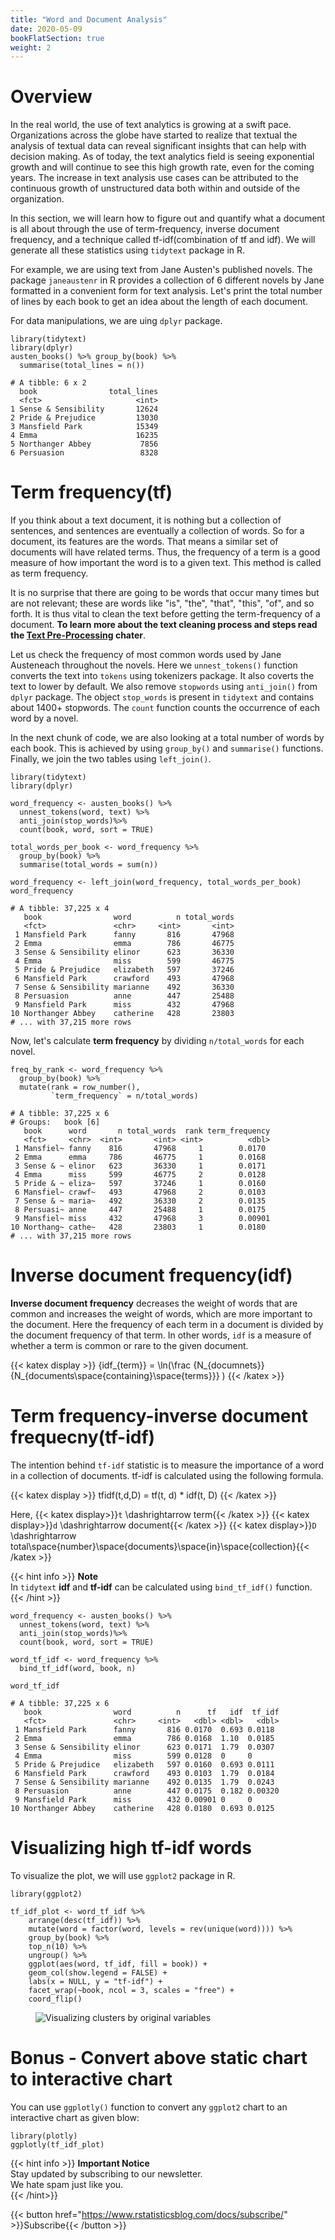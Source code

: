 ```yaml
---
title: "Word and Document Analysis"
date: 2020-05-09
bookFlatSection: true
weight: 2
---
```


# Overview
In the real world, the use of text analytics is growing at a swift pace. Organizations across the globe have started to realize that textual the analysis of textual data can reveal significant insights that can help with decision making. As of today, the text analytics field is seeing exponential growth and will continue to see this high growth rate, even for the coming years. The increase in text analysis use cases can be attributed to the continuous growth of unstructured data both within and outside of the organization.

In this section, we will learn how to figure out and quantify what a document is all about through the use of term-frequency, inverse document frequency, and a technique called tf-idf(combination of tf and idf). We will generate all these statistics using `tidytext` package in R.

For example, we are using text from Jane Austen's published novels. The package `janeaustenr` in R provides a collection of 6 different novels by Jane formatted in a convenient form for text analysis. Let's print the total number of lines by each book to get an idea about the length of each document.

For data manipulations, we are uing `dplyr` package.

```
library(tidytext)
library(dplyr)
austen_books() %>% group_by(book) %>%
  summarise(total_lines = n())
```

```
# A tibble: 6 x 2
  book                total_lines
  <fct>                     <int>
1 Sense & Sensibility       12624
2 Pride & Prejudice         13030
3 Mansfield Park            15349
4 Emma                      16235
5 Northanger Abbey           7856
6 Persuasion                 8328
```


# Term frequency(tf)
If you think about a text document, it is nothing but a collection of sentences, and sentences are eventually a collection of words. So for a document, its features are the words. That means a similar set of documents will have related terms. Thus, the frequency of a term is a good measure of how important the word is to a given text. This method is called as term frequency.

It is no surprise that there are going to be words that occur many times but are not relevant; these are words like "is", "the", "that", "this", "of",  and so forth. It is thus vital to clean the text before getting the term-frequency of a document. **To learn more about the text cleaning process and steps read the [Text Pre-Processing](/docs/text-mining/text-pre-processing/) chater**.

Let us check the frequency of most common words used by Jane Austeneach throughout the novels. Here we `unnest_tokens()` function converts the text into `tokens` using tokenizers package. It also coverts the text to lower by default.  We also remove `stopwords` using `anti_join()` from `dplyr` package. The object `stop_words` is present in `tidytext` and contains about 1400+ stopwords. The `count` function counts the occurrence of each word by a novel.

In the next chunk of code, we are also looking at a total number of words by each book. This is achieved by using `group_by()` and `summarise()` functions. Finally, we join the two tables using `left_join()`.


```
library(tidytext)
library(dplyr)

word_frequency <- austen_books() %>%
  unnest_tokens(word, text) %>%
  anti_join(stop_words)%>%
  count(book, word, sort = TRUE)

total_words_per_book <- word_frequency %>%
  group_by(book) %>%
  summarise(total_words = sum(n))

word_frequency <- left_join(word_frequency, total_words_per_book)
word_frequency
```

```
# A tibble: 37,225 x 4
   book                word          n total_words
   <fct>               <chr>     <int>       <int>
 1 Mansfield Park      fanny       816       47968
 2 Emma                emma        786       46775
 3 Sense & Sensibility elinor      623       36330
 4 Emma                miss        599       46775
 5 Pride & Prejudice   elizabeth   597       37246
 6 Mansfield Park      crawford    493       47968
 7 Sense & Sensibility marianne    492       36330
 8 Persuasion          anne        447       25488
 9 Mansfield Park      miss        432       47968
10 Northanger Abbey    catherine   428       23803
# ... with 37,215 more rows
```

Now, let's calculate **term frequency** by dividing `n/total_words` for each novel.

```
freq_by_rank <- word_frequency %>%
  group_by(book) %>%
  mutate(rank = row_number(),
         `term_frequency` = n/total_words)
```

```
# A tibble: 37,225 x 6
# Groups:   book [6]
   book      word       n total_words  rank term_frequency
   <fct>     <chr>  <int>       <int> <int>          <dbl>
 1 Mansfiel~ fanny    816       47968     1        0.0170
 2 Emma      emma     786       46775     1        0.0168
 3 Sense & ~ elinor   623       36330     1        0.0171
 4 Emma      miss     599       46775     2        0.0128
 5 Pride & ~ eliza~   597       37246     1        0.0160
 6 Mansfiel~ crawf~   493       47968     2        0.0103
 7 Sense & ~ maria~   492       36330     2        0.0135
 8 Persuasi~ anne     447       25488     1        0.0175
 9 Mansfiel~ miss     432       47968     3        0.00901
10 Northang~ cathe~   428       23803     1        0.0180
# ... with 37,215 more rows
```

# Inverse document frequency(idf)
**Inverse document frequency** decreases the weight of words that are common and increases the weight of words, which are more important to the document. Here the frequency of each term in a document is divided by the document frequency of that term. In other words, `idf` is a measure of whether a term is common or rare to the given document.

{{< katex display >}}
{idf_{term}} = \ln(\frac {N_{documnets}} {N_{documents\space{containing}\space{terms}}} )
{{< /katex >}}

# Term frequency-inverse document frequecny(tf-idf)
The intention behind `tf-idf` statistic is to measure the importance of a word in a collection of documents.
tf-idf is calculated using the following formula.

{{< katex display >}}
tfidf(t,d,D) = tf(t, d) * idf(t, D)
{{< /katex >}}

Here,
{{< katex display>}}`t` \dashrightarrow term{{< /katex >}}
{{< katex display>}}`d` \dashrightarrow document{{< /katex >}}
{{< katex display>}}`D` \dashrightarrow total\space{number}\space{documents}\space{in}\space{collection}{{< /katex >}}

{{< hint info >}}
**Note**  
In `tidytext` **idf** and **tf-idf** can be calculated using `bind_tf_idf()` function.
{{< /hint >}}

```
word_frequency <- austen_books() %>%
  unnest_tokens(word, text) %>%
  anti_join(stop_words)%>%
  count(book, word, sort = TRUE)

word_tf_idf <- word_frequency %>%
  bind_tf_idf(word, book, n)

word_tf_idf
```
```
# A tibble: 37,225 x 6
   book                word          n      tf   idf  tf_idf
   <fct>               <chr>     <int>   <dbl> <dbl>   <dbl>
 1 Mansfield Park      fanny       816 0.0170  0.693 0.0118
 2 Emma                emma        786 0.0168  1.10  0.0185
 3 Sense & Sensibility elinor      623 0.0171  1.79  0.0307
 4 Emma                miss        599 0.0128  0     0      
 5 Pride & Prejudice   elizabeth   597 0.0160  0.693 0.0111
 6 Mansfield Park      crawford    493 0.0103  1.79  0.0184
 7 Sense & Sensibility marianne    492 0.0135  1.79  0.0243
 8 Persuasion          anne        447 0.0175  0.182 0.00320
 9 Mansfield Park      miss        432 0.00901 0     0      
10 Northanger Abbey    catherine   428 0.0180  0.693 0.0125
```

# Visualizing high tf-idf words
To visualize the plot, we will use `ggplot2` package in R.

```
library(ggplot2)

tf_idf_plot <- word_tf_idf %>%
    arrange(desc(tf_idf)) %>%
    mutate(word = factor(word, levels = rev(unique(word)))) %>%
    group_by(book) %>%
    top_n(10) %>%
    ungroup() %>%
    ggplot(aes(word, tf_idf, fill = book)) +
    geom_col(show.legend = FALSE) +
    labs(x = NULL, y = "tf-idf") +
    facet_wrap(~book, ncol = 3, scales = "free") +
    coord_flip()
```

<figure>
  <img src="/images/wordprocessing/tf_idf_chart.PNG" alt= "Visualizing clusters by original variables">
</figure>

# Bonus - Convert above static chart to interactive chart
You can use `ggplotly()` function to convert any `ggplot2` chart to an interactive chart as given blow:
```
library(plotly)
ggplotly(tf_idf_plot)
```
{{< hint info >}}
**Important Notice**  
Stay updated by subscribing to our newsletter.  
We hate spam just like you.  
{{< /hint>}}

{{< button href="https://www.rstatisticsblog.com/docs/subscribe/" >}}Subscribe{{< /button >}}
